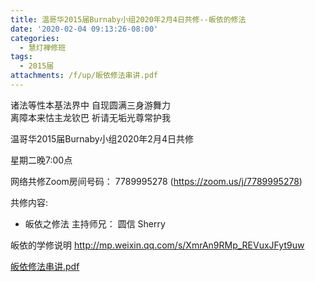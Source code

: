 ```yaml
---
title: 温哥华2015届Burnaby小组2020年2月4日共修--皈依的修法
date: '2020-02-04 09:13:26-08:00'
categories:
  - 慧灯禅修班
tags:
  - 2015届
attachments: /f/up/皈依修法串讲.pdf
---
```

诸法等性本基法界中 自现圆满三身游舞力   
离障本来怙主龙钦巴 祈请无垢光尊常护我

温哥华2015届Burnaby小组2020年2月4日共修 

星期二晚7:00点 

网络共修Zoom房间号码： 7789995278 (<https://zoom.us/j/7789995278>)

共修内容: 

- 皈依之修法
主持师兄： 圆信 Sherry

皈依的学修说明 <http://mp.weixin.qq.com/s/XmrAn9RMp_REVuxJFyt9uw>

[皈依修法串讲.pdf](https://s3.ap-northeast-1.wasabisys.com/hdcx/hdv/f/up/皈依修法串讲.pdf)
